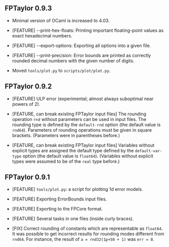 FPTaylor 0.9.3
--------------

- Minimal version of OCaml is increased to 4.03.

- [FEATURE] --print-hex-floats: Printing important floating-point values as 
  exact hexadecimal numbers.

- [FEATURE] --export-options: Exporting all options into a given file.

- [FEATURE] --print-precision: Error bounds are printed as correctly rounded
  decimal numbers with the given number of digits.

- Moved `tools/plot.py` to `scripts/plot/plot.py`.

FPTaylor 0.9.2
--------------

- [FEATURE] ULP error (experimental; almost always suboptimal near powers of 2).

- [FEATURE, can break existing FPTaylor input files]
  The rounding operation `rnd` without parameters can be used
  in input files. The rounding type is defined by the
  `default-rnd` option (the default value is `rnd64`).
  Parameters of rounding operations must be given in square brackets.
  (Parameters were in parentheses before.)

- [FEATURE, can break existing FPTaylor input files]
  Variables without explicit types are assigned the default type defined
  by the `default-var-type` option (the default value is `float64`).
  (Variables without explicit types were assumed to be of the `real` type before.)

FPTaylor 0.9.1
--------------

- [FEATURE] `tools/plot.py`: a script for plotting 1d error models.

- [FEATURE] Exporting ErrorBounds input files.

- [FEATURE] Exporting to the FPCore format.

- [FEATURE] Several tasks in one files (inside curly braces).

- [FIX] Correct rounding of constants which are representable as `float64`.
  It was possible to get incorrect results for rounding modes
  different from `rnd64`. For instance, the result of `a = rnd32(1p+50 + 1)` 
  was `err = 0`.
